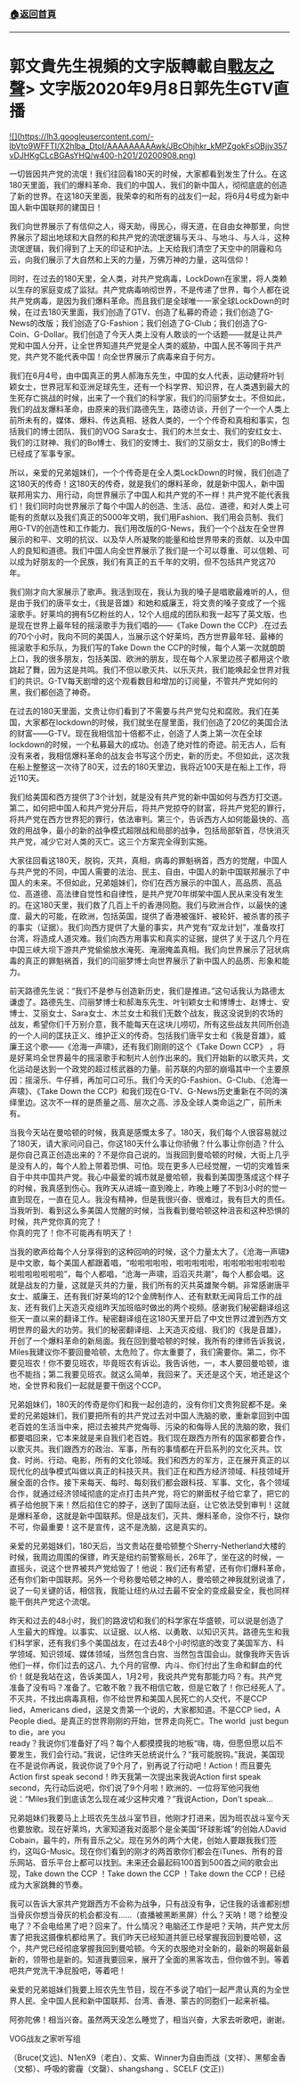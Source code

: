 ###  [:house:返回首頁](https://github.com/ourhimalayas/txt)
---

# 郭文貴先生視頻的文字版轉載自[戰友之聲](http://littleantvoice.blogspot.com)> **文字版2020年9月8日郭先生GTV直播**




[!\[\](https://lh3.googleusercontent.com/-lbVto9WFFTI/X2hlba_DtoI/AAAAAAAAAwk/JBcOhjhkr_kMPZgokFsOBjjv357vDJHKgCLcBGAsYHQ/w400-h201/20200908.png)](https://lh3.googleusercontent.com/-lbVto9WFFTI/X2hlba_DtoI/AAAAAAAAAwk/JBcOhjhkr_kMPZgokFsOBjjv357vDJHKgCLcBGAsYHQ/20200908.png)

一切皆因共产党的流氓！我们往回看180天的时候，大家都看到发生了什么。在这180天里面，我们的爆料革命、我们的中国人、我们的新中国人，彻彻底底的创造了新的世界。在这180天里面，我荣幸的和所有的战友们一起，将6月4号成为新中国人新中国联邦的建国日！


我们向世界展示了有信仰之人，得天助，得民心，得天道，在自由女神那里，向世界展示了超出地球和大自然的和共产党的流氓逻辑与天斗、与地斗、与人斗，这种流氓逻辑，我们得到了上天的印证和护法。上天给我们清空了天空中的阴霾和乌云，向我们展示了大自然和上天的力量，万佛万神的力量，这叫信仰！

同时，在过去的180天里，全人类，对共产党病毒，LockDown在家里，将人类赖以生存的家庭变成了监狱。共产党病毒响彻世界，不是传递了世界，每个人都在说共产党病毒，是因为我们爆料革命。而且我们是全球唯一一家全球LockDown的时候，在过去180天里面，我们创造了GTV、创造了私募的奇迹；我们创造了G-News的改版；我们创造了G-Fashion；我们创造了G-Club；我们创造了G-Coin、G-Dollar。我们创造了今天人类上没有人敢谈的一个话题——就是让共产党和中国人分开，让全世界知道共产党是全人类的威胁，中国人民不等同于共产党，共产党不能代表中国！向全世界展示了病毒来自于何方。

我们在6月4号，由中国真正的男人郝海东先生，中国的女人代表，运动健将叶钊颖女士，世界冠军和亚洲足球先生，还有一个科学界、知识界，在人类遇到最大的生死存亡挑战的时候，出来了一个我们的科学家，我们的闫丽梦女士。不但如此，我们的战友爆料革命，由原来的我们路德先生，路德访谈，开创了一个一个人类上前所未有的，媒体、爆料、传达真相、拯救人类的，一个个传奇和真相和事实，包括我们的博士团队、我们的VOG Sara女士、我们的木兰女士、我们的安红女士、我们的江财神、我们的Bo博士、我们的安博士、我们的艾丽女士，我们的Bo博士已经成了军事专家。

所以，亲爱的兄弟姐妹们，一个个传奇是在全人类LockDown的时候，我们创造了这180天的传奇！这180天的传奇，就是我们的爆料革命，就是新中国人，新中国联邦用实力、用行动，向世界展示了中国人和共产党的不一样！共产党不能代表我们！我们同时向世界展示了每个中国人的创造、生活、品位、道德，和对人类上可能有的贡献以及我们真正的5000年文明，我们用Fashion、我们用会员制、我们用G-TV的创造性和工作能力、我们用改版的G-News，我们一个个战友在全世界展示的和平、文明的抗议、以及华人所凝聚的能量和给世界带来的贡献、以及中国人的良知和道德。我们中国人向全世界展示了我们是一个可以尊重、可以信赖、可以成为好朋友的一个民族，我们有真正的五千年的文明，但不包括共产党这70年。

我们刚才向大家展示了歌声。我活到现在，我认为我的嗓子是唱歌最难听的人，但是由于我们的唐平女士，《我是音雄》和她和威廉王，将文贵的嗓子变成了一个摇滚歌手。好莱坞的拥有5亿粉丝的人，12个人组成的团队和我一起写了英文版，也是现在世界上最年轻的摇滚歌手为我们唱的——《Take Down the CCP》.在过去的70个小时，我向不同的美国人，当展示这个好莱坞，西方世界最年轻、最棒的摇滚歌手和乐队，为我们写的Take Down the CCP的时候，每个人第一次就朗朗上口，我的很多朋友，包括美国、欧洲的朋友，现在每个人家里边孩子都用这个歌跳起了舞，因为这是共鸣。我们不但以歌灭共、以乐灭共，我们能唤起全世界对我们的共识。G-TV每天剧增的这个观看数目和增加的订阅量，不管共产党如何的黑，我们都创造了神奇。

在过去的180天里面，文贵让你们看到了不需要与共产党勾兑和腐败。我们在美国，大家都在lockdown的时候，我们就坐在屋里面，我们创造了20亿的美国合法的财富——G-TV。现在我相信加十倍都不止，创造了人类上第一次在全球lockdown的时候，一个私募最大的成功。创造了绝对性的奇迹。前无古人，后有没有来者，我相信爆料革命的战友会书写这个历史，新的历史。不但如此，这次我在船上整整这一次待了80天，过去的180天里边，我将近100天是在船上工作，将近110天。

我们给美国和西方提供了3个计划，就是没有共产党的新中国如何与西方打交道。第二，如何把中国人和共产党分开后，将共产党掠夺的财富，将共产党犯的罪行，将共产党在西方世界犯的罪行，依法审判。第三个，告诉西方人如何能最快的、高效的用战争，最小的新的战争模式超限战和局部的战争，包括局部斩首，尽快消灭共产党，减少它对人类的灭亡。这三个方案完全得到实施。

大家往回看这180天，脱钩，灭共，真相，病毒的罪魁祸首，西方的觉醒，中国人与共产党的不同，中国人需要的法治、民主、自由，中国人的新中国联邦展示了中国人的未来。不但如此，兄弟姐妹们，你们在西方展示的中国人，高品质、高品位、高道德、高法律自觉性和自律性，是共产党70年绑架中国人民从来没有发生的。在这180天里，我们救了几百上千的香港同胞。我们与欧洲合作，以最快的速度、最大的可能，在欧洲，包括英国，提供了香港被强奸、被轮奸、被杀害的孩子的事实（证据）。我们向西方提供了大量的事实，共产党有“双龙计划”，准备攻打台湾，将造成人道灾难。我们向西方用事实和真实的证据，提供了关于这几个月在中国三峡大坝下游共产党偷偷放水淹死、淹溺掩盖真相。我们向世界展示了冠状病毒的真正的罪魁祸首，我们的闫丽梦博士向世界展示了新中国人的品质、形象和能力。

前天路德先生说：“我们不是参与创造新历史，我们是推进。”这句话我认为路德太谦虚了。路德先生、闫丽梦博士和郝海东先生、叶钊颖女士和博博士、赵博士、安博士、艾丽女士、Sara女士、木兰女士和我们无数个战友，我这没说到的农场的战友，希望你们千万别介意，我不能每天在这块儿唠叨，所有这些战友共同所创造的一个人间的匡扶正义、维护正义的传奇。包括我们唐平女士和《我是音雄》，威廉王这个歌——《沧海一声啸》，还有我们刚刚的这个《Take Down CCP》 ，将是好莱坞全世界最牛的摇滚歌手和制片人创作出来的。我们开始新的以歌灭共，文化运动是达到一个政党的超过核武器的力量。前苏联的内部的崩塌其中一个主要原因：摇滚乐、牛仔裤，再加可口可乐。我们今天的G-Fashion、G-Club、《沧海一声啸》、《Take Down the CCP》和我们现在G-TV、G-News历史重新在不同的演绎里边。这次不一样的是质量之高、层次之高、涉及全球人类命运之广，前所未有。

当我今天站在曼哈顿的时候，我真是感慨太多了。180天，我们每个人很容易就过了180天，请大家问问自己，你这180天什么事让你骄傲？什么事让你创造？什么是你自己真正创造出来的？不是你自己说的。当我回到曼哈顿的时候，大街上几乎是没有人的，每个人脸上带着恐惧、可怕。现在更多人已经觉醒，一切的灾难皆来自于中共中国共产党。我心中最爱的城市就是曼哈顿，我看到美国堕落成这个样子的时候，我真感到伤心。我昨天从进城一直到晚上，昨晚上睡了不到3小时的觉一直到现在，一直在见人。我没有精神，但是我很兴奋、很难过，我有巨大的责任。当我听到、看到这么多美国人觉醒的时候，当我看到曼哈顿这种沮丧和这种恐惧的时候，共产党你真的完了！<br>你真的完了！你不可能再有明天了！

当我的歌声给每个人分享得到的这种回响的时候，这个力量太大了。《沧海一声啸》是中文歌，每个美国人都跟着唱，“啦啦啦啦啦，啦啦啦啦啦，啦啦啦啦啦啦啦啦啦啦啦啦啦啦啦”，每个人都唱，“沧海一声啸，滔滔灭共潮”，每个人都会唱。这就是战友的力量，这就是灭共的力量，我们所有的灭共英雄聚今朝。非常感谢唐平女士、威廉王、还有我们好莱坞的12个金牌制作人、还有默默无闻背后工作的战友、还有我们上天造灭疫组昨天加班临时做出的两个视频。感谢我们秘密翻译组这些天一直以来的翻译工作。秘密翻译组在这180天里开启了中文世界过渡到西方文明世界的最大的功劳。我们的秘密翻译组、上天造灭疫组、我们的《我是音雄》，开创了一个爆料革命的新局面。我在回到曼哈顿的时候，我所有的律师告诉我说，Miles我建议你不要回曼哈顿，太危险了。你太重要了，我们需要你。第二，你不要见班农！你不要见班农，毕竟班农有诉讼。我告诉他，一，本人要回曼哈顿，谁也不能挡；第二我要见班农。就这么简单，我回来了。天还是这个天，地还是这个地，全世界和我们一起就是要干倒这个CCP。

兄弟姐妹们，180天的传奇是你们和我一起创造的，没有你们文贵狗屁都不是。亲爱的兄弟姐妹们，我们要把所有的共产党过去对中国人洗脑的歌，重新拿回到中国老百姓的生活当中来，把过去被共产党侮辱、污染的和侮辱人民的洗脑的歌，我们都要唱回来，它本来就是来自我们老百姓。我们现在跟西方所有的国家都要合作，以歌灭共。我们跟西方的政治、军事，所有的事情都在开启系列的文化灭共。饮食、时尚、行动、电影，所有的文化领域。我们和西方的军方，正在展开真正的以现代化的战争模式叫做以真正的科技灭共。我们正在和西方经济领域、科技领域开展全面的合作。接下来每天、每时、每刻我们都会跟科技、军事、文化，各个领域合作，就通过经济领域彻底的定点打击共产党，将它的擀面杖子给它拿了，把它的裤子给他脱下来！然后掐住它的脖子，送到了国际法庭，让它依法受到审判！这就是爆料革命，这就是新中国联邦。但是战友们，灭共、爆料革命，没你不行，缺你不可，你最重要！这不是宣传，这不是洗脑，这是真实的。

亲爱的兄弟姐妹们，180天后，当文贵站在曼哈顿整个Sherry-Netherland大楼的时候，我周边周围的保镖，昨天是纽约前警察局长，26年了，坐在这的时候，一直摇头，说这个世界被共产党给毁了！他说：我们还有希望，还有你们爆料革命，还有你们新中国联邦。另外一个号称曼哈顿之神的人，曼哈顿之神我就别说谁了，说了一句关键的话，相信我，我能让纽约从过去最不安全的变成最安全，我也同样能干倒共产党这个流氓。

昨天和过去的48小时，我们的路波切和我们的科学家在华盛顿，可以说是创造了人生最大的辉煌。以事实、以证据、以人格、以勇敢、以知识灭共。路德先生和我们科学家，还有我们多个美国战友，在过去48个小时彻底的改变了美国军方、科学领域、知识领域、媒体领域，当然包含白宫、当然包含国会山。就像我昨天告诉他们一样，你们过去的这八、九个月的官僚、内斗、你们付出了生命和鲜血的代价！就是我站在这，告诉美国人，1月2号，我说共产党有那能力吗？有。共产党准备了没有吗？准备了。它敢不敢？我不相信它敢，但是它敢了！你已经死人了。不灭共，不找出病毒真相，你不给世界和美国人民死亡的人交代，不是CCP lied，Americans died，这是文贵第一个说的，大家都知道。不是CCP lied，A People died。是真正的世界刚刚的开始，世界走向死亡。The world  just begun to die，are you<br>ready？我说你们准备好了吗？每个人都摸摸我的地板“嗨，嗨，但愿但愿以后不要发生，我们会行动。”我说，记住昨天总统说什么？“我可能脱钩。”我说，美国现在不是说你再说，我说你说了9个月了，别再说了行动吧！Action！而且要先Action first speak second！昨天我第一次提出来我说Action first speak second，先行动后说吧，你们说了9个月啦！欧洲的、一位将军他问我他说：“Miles我们到底该怎么现在减少这种灾难？”我说Action，Don’t speak…

兄弟姐妹们我要马上上班农先生战斗室节目，他刚才打进来，因为班农战斗室今天也要放歌。现在好莱坞，大家知道我对面那个是全美国“环球影城”的创始人David<br>Cobain，最牛的，所有音乐之父。现在另外的两个大佬，创始人要跟我我们签约，这叫G-Music。现在你们看到的刚才的两首歌你们都会在iTunes、所有的音乐网站、音乐平台上都可以找到。未来还会最起码100首到500首之间的歌会出现，Take down the CCP ！Take down the CCP ！Take down the CCP！已经成为大家跳舞的节奏。

我可以告诉大家共产党跟西方不会称为战争，只有战没有争，记住我的话谁都别想当骨灰你想当骨灰的机会都没有……（直播被黑断黑屏）什么？天呐！嗯？给整没电了？不会电给黑了吧？回来了。什么情况？电脑还工作是吧？天呐，共产党太厉害了把我这摄像机都给黑了。我们昨天已经知道共匪已经掌握我回到曼哈顿，这个，共产党已经彻底掌握我回到曼哈顿。今天的衣服绝对全新的，最新的啊最新最新的，领带也是新的。知道我要回来，展开了全面的黑客攻击，但你做不到。等着吧共产党洗干净屁股吧，等着吧！

亲爱的兄弟姐妹们我要上班农先生节目，现在不多说了咱们一起严肃认真的为全世界人民、全中国人民和新中国联邦、台湾、香港、蒙古的同胞们一起来祈福。

阿弥陀佛！相当兴奋。虽然两天没怎么睡觉了，相当兴奋，大家去听歌吧，谢谢。

VOG战友之家听写组

（Bruce(文远)、N1enX9（老白）、文紫、Winner为自由而战（文祥）、黑郁金香（文郁）、呼吸的雾霾（文罄）、shangshang 、SCELF (文正)）